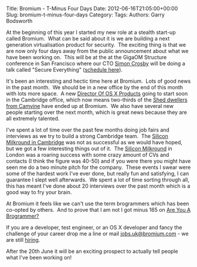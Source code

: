 Title: Bromium - T-Minus Four Days
Date: 2012-06-16T21:05:00+00:00
Slug: bromium-t-minus-four-days
Category: 
Tags: 
Authors: Garry Bodsworth

At the beginning of this year I started my new role at a stealth start-up called Bromium.&nbsp; What can be said about it is we are building a next generation virtualisation product for security.&nbsp; The exciting thing is that we are now only four days away from the public announcement about what we have been working on.&nbsp; This will be at the at the GigaOM Structure conference in San Francisco where our CTO <a href="http://event.gigaom.com/structure/speakers/#simon_crosby">Simon Crosby</a> will be doing a talk called "Secure Everything" (<a href="http://event.gigaom.com/structure/schedule/">schedule here</a>).

It's been an interesting and hectic time here at Bromium.&nbsp; Lots of good news in the past month.&nbsp; We should be in a new office by the end of this month with lots more space.&nbsp; A new <a href="http://mynameismwd.org/index.php?id=872">Director Of OS X Products</a> going to start soon in the Cambridge office, which now means two-thirds of the <a href="http://www.flickr.com/photos/naughton/2515581935/in/photostream">Shed dwellers from Camvine</a> have ended up at Bromium.&nbsp; We also have several new people starting over the next month, which is great news because they are all extremely talented.

I've spent a lot of time over the past few months doing job fairs and interviews as we try to build a strong Cambridge team.&nbsp; The <a href="http://www.siliconmilkroundcambridge.com/">Silicon Milkround in Cambridge</a> was not as successful as we would have hoped, but we got a few interesting things out of it.&nbsp; The <a href="http://siliconmilkroundabout.com/">Silicon Milkround</a> in London was a roaring success with some crazy amount of CVs and contacts (I think the figure was 40-50) and if you were there you might have seen me do a two minute pitch for the company.&nbsp; These events I swear were some of the hardest work I've ever done, but really fun and satisfying, I can guarantee I slept well afterwards.&nbsp; We spent a lot of time sorting through all, this has meant I've done about 20 interviews over the past month which is a good way to fry your brain.

At Bromium it feels like we can't use the term brogrammers which has been co-opted by others.&nbsp; And to prove that I am not I got minus 165 on <a href="http://areyouabrogrammer.com/">Are You A Brogrammer?</a>

If you are a developer, test engineer, or an OS X developer and fancy the challenge of your career drop me a line or mail <a href="mailto:jobs.uk@bromium.com">jobs.uk@bromium.com</a> - we are still <a href="http://www.bromium.com/careers.html">hiring</a>.

After the 20th June it will be an exciting prospect to actually tell people what I've been working on!
